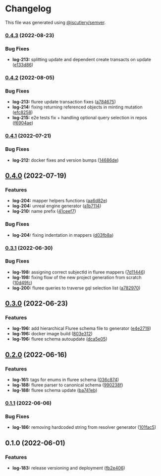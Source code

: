# Changelog

This file was generated using [@jscutlery/semver](https://github.com/jscutlery/semver).

### [0.4.3](https://github.com/ikigai-github/logosphere/compare/sdk-0.4.2...sdk-0.4.3) (2022-08-23)

### Bug Fixes

- **log-213:** splitting update and dependent create transacts on update ([e133d86](https://github.com/ikigai-github/logosphere/commit/e133d8621b74cab0ee307ef4df7398685c5b12f5))

### [0.4.2](https://github.com/ikigai-github/logosphere/compare/sdk-0.4.1...sdk-0.4.2) (2022-08-05)

### Bug Fixes

- **log-213:** fluree update transaction fixes ([a784675](https://github.com/ikigai-github/logosphere/commit/a784675c8b90f588def4898b95c30cd485ad7630))
- **log-214:** fixing returning referenced objects in minting mutation ([efc8258](https://github.com/ikigai-github/logosphere/commit/efc8258ea7ba29a4f93827a4f638071a09afd1ea))
- **log-215:** e2e tests fix + handling optional query selection in repos ([f6904ae](https://github.com/ikigai-github/logosphere/commit/f6904ae050532ed62f27a2193b7cb87f76798048))

### [0.4.1](https://github.com/ikigai-github/logosphere/compare/sdk-0.4.0...sdk-0.4.1) (2022-07-21)

### Bug Fixes

- **log-212:** docker fixes and version bumps ([14686de](https://github.com/ikigai-github/logosphere/commit/14686de6b7a84b893d90522ac81447961e4e206b))

## [0.4.0](https://github.com/ikigai-github/logosphere/compare/sdk-0.3.1...sdk-0.4.0) (2022-07-19)

### Features

- **log-204:** mapper helpers functions ([aa6d82e](https://github.com/ikigai-github/logosphere/commit/aa6d82edfea9e574c55af7ad74449428159ccfab))
- **log-204:** unreal engine generator ([a1b7114](https://github.com/ikigai-github/logosphere/commit/a1b711486e125f7857211f2b2199a8015448d554))
- **log-210:** name prefix ([41ceef7](https://github.com/ikigai-github/logosphere/commit/41ceef7eabccff0f850a533733e93ef9f55e532f))

### Bug Fixes

- **log-204:** fixing indentation in mappers ([d03fb8a](https://github.com/ikigai-github/logosphere/commit/d03fb8a19b616b938f8a04a943d50718643355a8))

### [0.3.1](https://github.com/ikigai-github/logosphere/compare/sdk-0.3.0...sdk-0.3.1) (2022-06-30)

### Bug Fixes

- **log-198:** assigning correct subjectId in fluree mappers ([7d11446](https://github.com/ikigai-github/logosphere/commit/7d11446decee4fd8ad5146c42ea3252ee918b9d4))
- **log-198:** fixing flow of the new project generation from scratch ([10d49fc](https://github.com/ikigai-github/logosphere/commit/10d49fc30ab6c30fe9fde293a269e2f67a5f2a6c))
- **log-200:** fluree queries to traverse gql selection list ([a782970](https://github.com/ikigai-github/logosphere/commit/a7829709ebfa6a01c4766120426ee2de26fcf655))

## [0.3.0](https://github.com/ikigai-github/logosphere/compare/sdk-0.2.0...sdk-0.3.0) (2022-06-23)

### Features

- **log-196:** add hierarchical Fluree schema file to generator ([e4e2719](https://github.com/ikigai-github/logosphere/commit/e4e2719d0dfeb6019bfb7497463976cac02efe63))
- **log-196:** docker image build ([803e312](https://github.com/ikigai-github/logosphere/commit/803e312b6ae43af148922e07272dc01df50f0365))
- **log-196:** fluree schema autoupdate ([dca5e05](https://github.com/ikigai-github/logosphere/commit/dca5e059f079a6e24b709259167ba158ca1403c6))

## [0.2.0](https://github.com/ikigai-github/logosphere/compare/sdk-0.1.1...sdk-0.2.0) (2022-06-16)

### Features

- **log-161:** tags for enums in fluree schema ([036c874](https://github.com/ikigai-github/logosphere/commit/036c874d804b19db95ae993c661ec22a28b07407))
- **log-188:** fluree parser to canonical schema ([990238f](https://github.com/ikigai-github/logosphere/commit/990238f375ef7ec4ade88c72bb3519d140d8578d))
- **log-188:** fluree schema update ([ba741eb](https://github.com/ikigai-github/logosphere/commit/ba741eb43e48576ab294d89dad63389d35b8dc42))

### [0.1.1](https://github.com/ikigai-github/logosphere/compare/sdk-0.1.0...sdk-0.1.1) (2022-06-06)

### Bug Fixes

- **log-186:** removing hardcoded string from resolver generator ([101fac5](https://github.com/ikigai-github/logosphere/commit/101fac562d883ae00757f95885fedd76c1785fb3))

## 0.1.0 (2022-06-01)

### Features

- **log-183:** release versioning and deployment ([fb2e406](https://github.com/ikigai-github/logosphere/commit/fb2e4060161d0069c13ac8508982c36b3a7bbabb))
